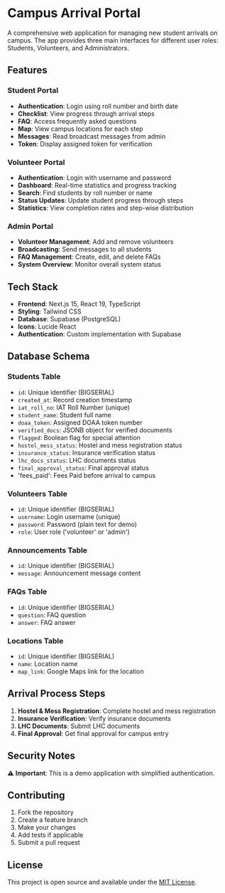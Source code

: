 # Campus Arrival Portal

A comprehensive web application for managing new student arrivals on campus. The app provides three main interfaces for different user roles: Students, Volunteers, and Administrators.

## Features

### Student Portal
- **Authentication**: Login using roll number and birth date
- **Checklist**: View progress through arrival steps
- **FAQ**: Access frequently asked questions
- **Map**: View campus locations for each step
- **Messages**: Read broadcast messages from admin
- **Token**: Display assigned token for verification

### Volunteer Portal
- **Authentication**: Login with username and password
- **Dashboard**: Real-time statistics and progress tracking
- **Search**: Find students by roll number or name
- **Status Updates**: Update student progress through steps
- **Statistics**: View completion rates and step-wise distribution

### Admin Portal
- **Volunteer Management**: Add and remove volunteers
- **Broadcasting**: Send messages to all students
- **FAQ Management**: Create, edit, and delete FAQs
- **System Overview**: Monitor overall system status

## Tech Stack

- **Frontend**: Next.js 15, React 19, TypeScript
- **Styling**: Tailwind CSS
- **Database**: Supabase (PostgreSQL)
- **Icons**: Lucide React
- **Authentication**: Custom implementation with Supabase

## Database Schema

### Students Table
- `id`: Unique identifier (BIGSERIAL)
- `created_at`: Record creation timestamp
- `iat_roll_no`: IAT Roll Number (unique)
- `student_name`: Student full name
- `doaa_token`: Assigned DOAA token number
- `verified_docs`: JSONB object for verified documents
- `flagged`: Boolean flag for special attention
- `hostel_mess_status`: Hostel and mess registration status
- `insurance_status`: Insurance verification status
- `lhc_docs_status`: LHC documents status
- `final_approval_status`: Final approval status
- 'fees_paid': Fees Paid before arrival to campus
### Volunteers Table
- `id`: Unique identifier (BIGSERIAL)
- `username`: Login username (unique)
- `password`: Password (plain text for demo)
- `role`: User role ('volunteer' or 'admin')

### Announcements Table
- `id`: Unique identifier (BIGSERIAL)
- `message`: Announcement message content

### FAQs Table
- `id`: Unique identifier (BIGSERIAL)
- `question`: FAQ question
- `answer`: FAQ answer

### Locations Table
- `id`: Unique identifier (BIGSERIAL)
- `name`: Location name
- `map_link`: Google Maps link for the location

## Arrival Process Steps

1. **Hostel & Mess Registration**: Complete hostel and mess registration
2. **Insurance Verification**: Verify insurance documents
3. **LHC Documents**: Submit LHC documents
4. **Final Approval**: Get final approval for campus entry

## Security Notes

⚠️ **Important**: This is a demo application with simplified authentication.

## Contributing

1. Fork the repository
2. Create a feature branch
3. Make your changes
4. Add tests if applicable
5. Submit a pull request

## License

This project is open source and available under the [MIT License](LICENSE).
